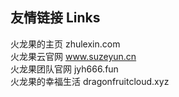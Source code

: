 ## 友情链接 Links
火龙果的主页 zhulexin.com \
火龙果云官网 www.suzeyun.cn \
火龙果团队官网 jyh666.fun \
火龙果的幸福生活 dragonfruitcloud.xyz
